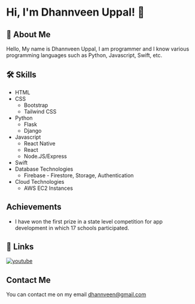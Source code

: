 
# Hi, I'm Dhannveen Uppal! 👋


## 🚀 About Me
Hello, My name is Dhannveen Uppal, I am programmer and I know various programming languages such as Python, Javascript, Swift, etc.

## 🛠 Skills
- HTML
- CSS
    - Bootstrap
    - Tailwind CSS
- Python
    - Flask
    - Django
- Javascript
    - React Native
    - React
    - Node.JS/Express
- Swift
- Database Technologies
    - Firebase - Firestore, Storage, Authentication
- Cloud Technologies
    - AWS  EC2 Instances
## Achievements

- I have won the first prize in a state level competition for app development in which 17 schools participated.
## 🔗 Links
[![youtube](https://img.shields.io/badge/youtube-red?style=for-the-badge&logo=youtube&logoColor=white)](https://www.youtube.com/channel/UC2dat8AYqCQu3quJXoAeGeQ)


## Contact Me

You can contact me on my email dhannveen@gmail.com
